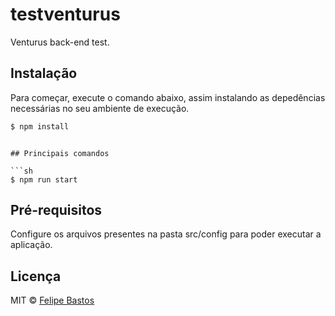 # testventurus

Venturus back-end test.

## Instalação

Para começar, execute o comando abaixo, assim instalando as depedências necessárias no seu ambiente de execução.

```sh
$ npm install
```

```

## Principais comandos

```sh
$ npm run start
```

## Pré-requisitos

Configure os arquivos presentes na pasta src/config para poder executar a aplicação.


## Licença

MIT © [Felipe Bastos](https://github.com/felipebc11)
